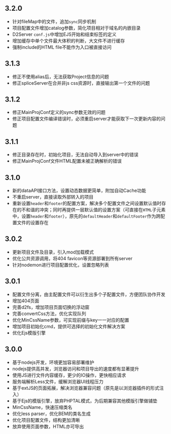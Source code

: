 ## 3.2.0

* 针对fileMap中的文件，追加`sync`同步机制
* 项目配置文件增加catalog参数，简化项目相对于域名的内嵌目录
* D2Server `conf.js`中增加EJS开始和结束标签的定义
* 增加缓存中单个文件最大体积的判断，大文件不进行缓存
* 强制include的HTML file不能作为入口被直接访问



## 3.1.3

* 修正不使用alias后，无法获取Project信息的问题
* 修正spliceServer在合并非js css资源时，直接输出第一个文件的问题



## 3.1.2

* 修正MainProjConf定义的sync参数无效的问题
* 修正项目配置文件编译错误时，必须重启server才能获取下一次更新内容的问题




## 3.1.1

* 修正目录存在时，初始化项目，无法自动导入到server中的错误
* 修正MainProjConf文件HTML配置未被正确解析的错误




## 3.1.0

* 新的dataAPI接口方法，设置动态数据更简单，附加自动Cache功能
* 不重启server，直接读取外部转入的项目
* 重新设置`header`和`footer`的配置方案，解决多个配置文件之间设置默认值时存在的不和谐的冲突；同时再提供一层默认值的设置方案（可直接在`HTML`子元素中，设置`header`和`footer`），原先的`defaultHeader`和`defaultFooter`作为跨配置文件的设置存在




## 3.0.2

* 更新项目文件及目录，引入mod加载模式
* 优化公共资源调用，将404 favicon等资源部署到所有server
* 针对nodemon进行项目配置优化，设置忽略列表



## 3.0.1

* 配置文件分离，由主配置文件可以衍生出多个子配置文件，方便团队协作开发
* 增加404页面
* 完善d2fs，增加项目页面切换的浮动窗
* 完善convertCss方法，优化实现队列
* 优化MinCssName参数，可实现前缀与key一一对应的配置
* 增加项目初始化cmd，提供可选择的初始化文件解决方案
* 优化Ejs模版引擎



## 3.0.0

* 基于nodejs开发，环境更加容易部署维护
* nodejs提供高并发，浏览器访问和项目导出的速度都有显著提升
* 使用JS进行文件内容缓存，更少的IO操作，更快相应请求
* 服务端解析Less文件，缓解浏览器UI线程压力
* 基于extJS的页面拓展，解决浏览器兼容问题（原先是以浏览器插件的形式注入）
* 基于Ejs的模版引擎，放弃PHPTAL模式，为后期兼容其他模版引擎做铺垫
* MinCssName，快速压缩类名
* 优化less parser，优化BEM的类名生成
* 优化项目配置文件，结构更加清晰
* 放弃使用页面参数，HTML亦可导出
